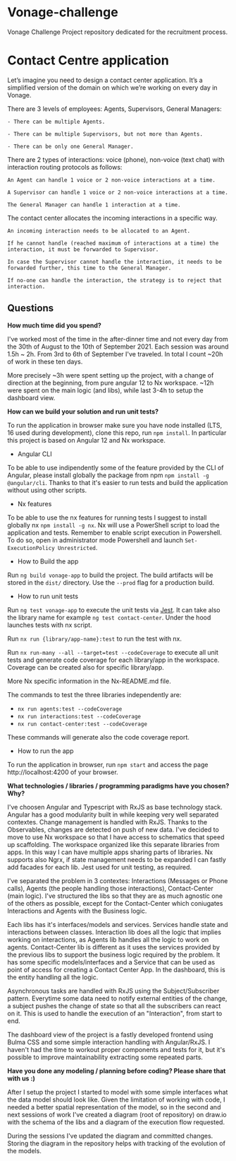# Vonage-challenge

Vonage Challenge Project repository dedicated for the recruitment process.

# Contact Centre application

Let’s imagine you need to design a contact center application. It’s a simplified version of the domain on which we’re working on every day in Vonage.

There are 3 levels of employees: Agents, Supervisors, General Managers:

    - There can be multiple Agents.

    - There can be multiple Supervisors, but not more than Agents.

    - There can be only one General Manager.

There are 2 types of interactions: voice (phone), non-voice (text chat) with interaction routing protocols as follows:

    An Agent can handle 1 voice or 2 non-voice interactions at a time.

    A Supervisor can handle 1 voice or 2 non-voice interactions at a time.

    The General Manager can handle 1 interaction at a time.

The contact center allocates the incoming interactions in a specific way.

    An incoming interaction needs to be allocated to an Agent.

    If he cannot handle (reached maximum of interactions at a time) the interaction, it must be forwarded to Supervisor.

    In case the Supervisor cannot handle the interaction, it needs to be forwarded further, this time to the General Manager.

    If no-one can handle the interaction, the strategy is to reject that interaction.

## Questions

**How much time did you spend?**

I've worked most of the time in the after-dinner time and not every day from the 30th of August to the 10th of September 2021. Each session was around 1.5h ~ 2h. From 3rd to 6th of September I've traveled. In total I count ~20h of work in these ten days.

More precisely ~3h were spent setting up the project, with a change of direction at the beginning, from pure angular 12 to Nx workspace.
~12h were spent on the main logic (and libs), while last 3-4h to setup the dashboard view.

**How can we build your solution and run unit tests?**

To run the application in browser make sure you have node installed (LTS, 16 used during development), clone this repo, run `npm install`. In particular this project is based on Angular 12 and Nx workspace.

- Angular CLI

To be able to use indipendently some of the feature provided by the CLI of Angular, please install globally the package from npm `npm install -g @angular/cli`. Thanks to that it's easier to run tests and build the application without using other scripts.

- Nx features

To be able to use the nx features for running tests I suggest to install globally nx `npm install -g nx`. Nx will use a PowerShell script to load the application and tests. Remember to enable script execution in Powershell. To do so, open in administrator mode Powershell and launch
`Set-ExecutionPolicy Unrestricted`.

- How to Build the app

Run `ng build vonage-app` to build the project. The build artifacts will be stored in the `dist/` directory. Use the `--prod` flag for a production build.

- How to run unit tests

Run `ng test vonage-app` to execute the unit tests via [Jest](https://jestjs.io). It can take also the library name for example `ng test contact-center`. Under the hood launches tests with nx script.

Run `nx run {library/app-name}:test` to run the test with nx.

Run `nx run-many --all --target=test --codeCoverage` to execute all unit tests and generate code coverage for each library/app in the workspace. Coverage can be created also for specific library/app.

More Nx specific information in the Nx-README.md file.

The commands to test the three libraries independently are:

- `nx run agents:test --codeCoverage`
- `nx run interactions:test --codeCoverage`
- `nx run contact-center:test --codeCoverage`

These commands will generate also the code coverage report.

- How to run the app

To run the application in browser, run `npm start` and access the page http://localhost:4200 of your browser.

**What technologies / libraries / programming paradigms have you chosen? Why?**

I've choosen Angular and Typescript with RxJS as base technology stack. Angular has a good modularity built in while keeping very well separated contextes. Change management is handled with RxJS. Thanks to the Observables, changes are detected on push of new data. I've decided to move to use Nx workspace so that I have access to schematics that speed up scaffolding. The workspace organized like this separate libraries from apps. In this way I can have multiple apps sharing parts of libraries. Nx supports also Ngrx, if state management needs to be expanded I can fastly add facades for each lib.
Jest used for unit testing, as required.

I've separated the problem in 3 contextes: Interactions (Messages or Phone calls), Agents (the people handling those interactions), Contact-Center (main logic). I've structured the libs so that they are as much agnostic one of the others as possible, except for the Contact-Center which coniugates Interactions and Agents with the Business logic.

Each libs has it's interfaces/models and services. Services handle state and interactions between classes. Interaction lib does all the logic that implies working on interactions, as Agents lib handles all the logic to work on agents. Contact-Center lib is different as it uses the services provided by the previous libs to support the business logic required by the problem. It has some specific models/interfaces and a Service that can be used as point of access for creating a Contact Center App. In the dashboard, this is the entity handling all the logic.

Asynchronous tasks are handled with RxJS using the Subject/Subscriber pattern. Everytime some data need to notify external entities of the change, a subject pushes the change of state so that all the subscribers can react on it. This is used to handle the execution of an "Interaction", from start to end.

The dashboard view of the project is a fastly developed frontend using Bulma CSS and some simple interaction handling with Angular/RxJS. I haven't had the time to workout proper components and tests for it, but it's possible to improve maintainability extracting some repeated parts.

**Have you done any modeling / planning before coding? Please share that with us :)**

After I setup the project I started to model with some simple interfaces what the data model should look like. Given the limitation of working with code, I needed a better spatial representation of the model, so in the second and next sessions of work I've created a diagram (root of repository) on draw.io with the schema of the libs and a diagram of the execution flow requested.

During the sessions I've updated the diagram and committed changes. Storing the diagram in the repository helps with tracking of the evolution of the models.
